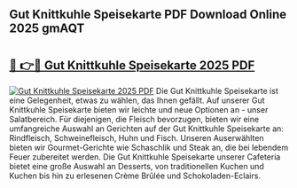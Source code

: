 ## Gut Knittkuhle Speisekarte PDF Download Online 2025 gmAQT

# <h2><a href="http://gc77ld2.nevu.top/?p=Gut+Knittkuhle+Speisekarte">🔗 👉🔴 Gut Knittkuhle Speisekarte 2025 PDF</a></h2>

[![Gut Knittkuhle Speisekarte 2025 PDF](https://i.imgur.com/dBaPXMq.png)](http://gc77ld2.nevu.top/?p=Gut+Knittkuhle+Speisekarte)
Die Gut Knittkuhle Speisekarte ist eine Gelegenheit, etwas zu wählen, das Ihnen gefällt. Auf unserer Gut Knittkuhle Speisekarte bieten wir leichte und neue Optionen an - unser Salatbereich. Für diejenigen, die Fleisch bevorzugen, bieten wir eine umfangreiche Auswahl an Gerichten auf der Gut Knittkuhle Speisekarte an: Rindfleisch, Schweinefleisch, Huhn und Fisch. Unseren Auserwählten bieten wir Gourmet-Gerichte wie Schaschlik und Steak an, die bei lebendem Feuer zubereitet werden. Die Gut Knittkuhle Speisekarte unserer Cafeteria bietet eine große Auswahl an Desserts, von traditionellen Kuchen und Kuchen bis hin zu erlesenen Crème Brûlée und Schokoladen-Eclairs.
